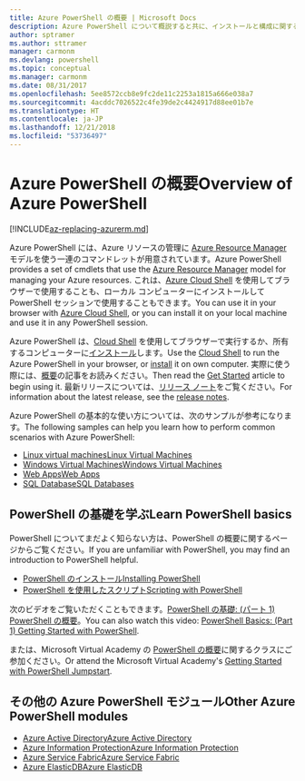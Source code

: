 ```yaml
---
title: Azure PowerShell の概要 | Microsoft Docs
description: Azure PowerShell について概説すると共に、インストールと構成に関するページへのリンクを紹介します。
author: sptramer
ms.author: sttramer
manager: carmonm
ms.devlang: powershell
ms.topic: conceptual
ms.manager: carmonm
ms.date: 08/31/2017
ms.openlocfilehash: 5ee8572ccb8e9fc2de11c2253a1815a666e038a7
ms.sourcegitcommit: 4acddc7026522c4fe39de2c4424917d88ee01b7e
ms.translationtype: HT
ms.contentlocale: ja-JP
ms.lasthandoff: 12/21/2018
ms.locfileid: "53736497"
---
```

# <a name="overview-of-azure-powershell"></a><span data-ttu-id="a4ffb-103">Azure PowerShell の概要</span><span class="sxs-lookup"><span data-stu-id="a4ffb-103">Overview of Azure PowerShell</span></span>

[!INCLUDE[az-replacing-azurerm.md](../includes/az-replacing-azurerm.md)]

<span data-ttu-id="a4ffb-104">Azure PowerShell には、Azure リソースの管理に [Azure Resource Manager](/azure/azure-resource-manager/resource-group-overview) モデルを使う一連のコマンドレットが用意されています。</span><span class="sxs-lookup"><span data-stu-id="a4ffb-104">Azure PowerShell provides a set of cmdlets that use the [Azure Resource Manager](/azure/azure-resource-manager/resource-group-overview) model for managing your Azure resources.</span></span> <span data-ttu-id="a4ffb-105">これは、[Azure Cloud Shell](/azure/cloud-shell/overview) を使用してブラウザーで使用することも、ローカル コンピューターにインストールして PowerShell セッションで使用することもできます。</span><span class="sxs-lookup"><span data-stu-id="a4ffb-105">You can use it in your browser with [Azure Cloud Shell](/azure/cloud-shell/overview), or you can install it on your local machine and use it in any PowerShell session.</span></span>

<span data-ttu-id="a4ffb-106">Azure PowerShell は、[Cloud Shell](/azure/cloud-shell/overview) を使用してブラウザーで実行するか、所有するコンピューターに[インストール](install-azurerm-ps.md)します。</span><span class="sxs-lookup"><span data-stu-id="a4ffb-106">Use the [Cloud Shell](/azure/cloud-shell/overview) to run the Azure PowerShell in your browser, or [install](install-azurerm-ps.md) it on own computer.</span></span> <span data-ttu-id="a4ffb-107">実際に使う際には、[概要](get-started-azureps.md)の記事をお読みください。</span><span class="sxs-lookup"><span data-stu-id="a4ffb-107">Then read the [Get Started](get-started-azureps.md) article to begin using it.</span></span> <span data-ttu-id="a4ffb-108">最新リリースについては、[リリース ノート](release-notes-azureps.md)をご覧ください。</span><span class="sxs-lookup"><span data-stu-id="a4ffb-108">For information about the latest release, see the [release notes](release-notes-azureps.md).</span></span>

<span data-ttu-id="a4ffb-109">Azure PowerShell の基本的な使い方については、次のサンプルが参考になります。</span><span class="sxs-lookup"><span data-stu-id="a4ffb-109">The following samples can help you learn how to perform common scenarios with Azure PowerShell:</span></span>

* [<span data-ttu-id="a4ffb-110">Linux virtual machines</span><span class="sxs-lookup"><span data-stu-id="a4ffb-110">Linux Virtual Machines</span></span>](/azure/virtual-machines/virtual-machines-linux-powershell-samples?toc=/powershell/azure/toc.json)
* [<span data-ttu-id="a4ffb-111">Windows Virtual Machines</span><span class="sxs-lookup"><span data-stu-id="a4ffb-111">Windows Virtual Machines</span></span>](/azure/virtual-machines/virtual-machines-windows-powershell-samples?toc=/powershell/azure/toc.json)
* [<span data-ttu-id="a4ffb-112">Web Apps</span><span class="sxs-lookup"><span data-stu-id="a4ffb-112">Web Apps</span></span>](/azure/app-service-web/app-service-powershell-samples?toc=/powershell/azure/toc.json)
* [<span data-ttu-id="a4ffb-113">SQL Database</span><span class="sxs-lookup"><span data-stu-id="a4ffb-113">SQL Databases</span></span>](/azure/sql-database/sql-database-powershell-samples?toc=/powershell/azure/toc.json)

## <a name="learn-powershell-basics"></a><span data-ttu-id="a4ffb-114">PowerShell の基礎を学ぶ</span><span class="sxs-lookup"><span data-stu-id="a4ffb-114">Learn PowerShell basics</span></span>

<span data-ttu-id="a4ffb-115">PowerShell についてまだよく知らない方は、PowerShell の概要に関するページからご覧ください。</span><span class="sxs-lookup"><span data-stu-id="a4ffb-115">If you are unfamiliar with PowerShell, you may find an introduction to PowerShell helpful.</span></span>

* [<span data-ttu-id="a4ffb-116">PowerShell のインストール</span><span class="sxs-lookup"><span data-stu-id="a4ffb-116">Installing PowerShell</span></span>](/powershell/scripting/installing-windows-powershell)
* [<span data-ttu-id="a4ffb-117">PowerShell を使用したスクリプト</span><span class="sxs-lookup"><span data-stu-id="a4ffb-117">Scripting with PowerShell</span></span>](/powershell/scripting/scripting-with-windows-powershell)

<span data-ttu-id="a4ffb-118">次のビデオをご覧いただくこともできます。[PowerShell の基礎: (パート 1) PowerShell の概要](https://channel9.msdn.com/Blogs/Taste-of-Premier/PowerShellBasicsPart1)。</span><span class="sxs-lookup"><span data-stu-id="a4ffb-118">You can also watch this video: [PowerShell Basics: (Part 1) Getting Started with PowerShell](https://channel9.msdn.com/Blogs/Taste-of-Premier/PowerShellBasicsPart1).</span></span>

<span data-ttu-id="a4ffb-119">または、Microsoft Virtual Academy の [PowerShell の概要](https://mva.microsoft.com/liveevents/powershell-jumpstart)に関するクラスにご参加ください。</span><span class="sxs-lookup"><span data-stu-id="a4ffb-119">Or attend the Microsoft Virtual Academy's [Getting Started with PowerShell Jumpstart](https://mva.microsoft.com/liveevents/powershell-jumpstart).</span></span>

## <a name="other-azure-powershell-modules"></a><span data-ttu-id="a4ffb-120">その他の Azure PowerShell モジュール</span><span class="sxs-lookup"><span data-stu-id="a4ffb-120">Other Azure PowerShell modules</span></span>

* [<span data-ttu-id="a4ffb-121">Azure Active Directory</span><span class="sxs-lookup"><span data-stu-id="a4ffb-121">Azure Active Directory</span></span>](/powershell/azure/active-directory/)
* [<span data-ttu-id="a4ffb-122">Azure Information Protection</span><span class="sxs-lookup"><span data-stu-id="a4ffb-122">Azure Information Protection</span></span>](/powershell/azure/aip/)
* [<span data-ttu-id="a4ffb-123">Azure Service Fabric</span><span class="sxs-lookup"><span data-stu-id="a4ffb-123">Azure Service Fabric</span></span>](/powershell/azure/service-fabric/)
* [<span data-ttu-id="a4ffb-124">Azure ElasticDB</span><span class="sxs-lookup"><span data-stu-id="a4ffb-124">Azure ElasticDB</span></span>](/powershell/azure/elasticdbjobs/)
